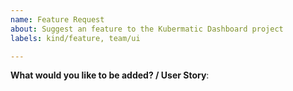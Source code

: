 ```yaml
---
name: Feature Request
about: Suggest an feature to the Kubermatic Dashboard project
labels: kind/feature, team/ui

---
```


**What would you like to be added? / User Story**:
